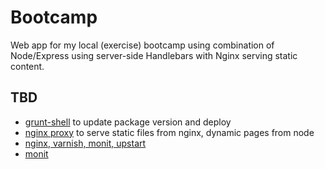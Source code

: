 # Bootcamp

Web app for my local (exercise) bootcamp using combination of Node/Express using server-side Handlebars with Nginx serving static content.

## TBD

* [grunt-shell](https://github.com/sindresorhus/grunt-shell) to update package version and deploy
* [nginx proxy](http://blog.argteam.com/coding/hardening-node-js-for-production-part-2-using-nginx-to-avoid-node-js-load/) to serve static files from nginx, dynamic pages from node
* [nginx, varnish, monit, upstart](http://blog.dealspotapp.com/post/40184153657/node-js-production-deployment-with-nginx-varnish)
* [monit](http://www.unixmen.com/install-and-configure-monit-on-centos-rhel-ubuntu-debian/)

